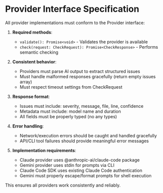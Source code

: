 # Provider Interface Specification

All provider implementations must conform to the Provider interface:

1. **Required methods**:
   - `validate(): Promise<void>` - Validates the provider is available
   - `check(request: CheckRequest): Promise<CheckResponse>` - Performs semantic checking

2. **Consistent behavior**:
   - Providers must parse AI output to extract structured issues
   - Must handle malformed responses gracefully (return empty issues array)
   - Must respect timeout settings from CheckRequest

3. **Response format**:
   - Issues must include: severity, message, file, line, confidence
   - Metadata must include: model name and duration
   - All fields must be properly typed (no any types)

4. **Error handling**:
   - Network/execution errors should be caught and handled gracefully
   - API/CLI tool failures should provide meaningful error messages

5. **Implementation requirements**:
   - Claude provider uses @anthropic-ai/claude-code package
   - Gemini provider uses stdin for prompts via CLI
   - Claude Code SDK uses existing Claude Code authentication
   - Gemini must properly escape/format prompts for shell execution

This ensures all providers work consistently and reliably.